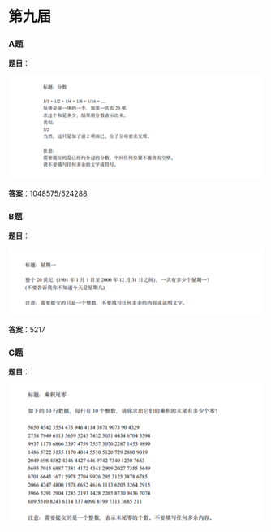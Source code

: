 # 第九届

### A题

**题目**：

![image-20210412111704216](.md\image-20210412111704216.png)

**答案**：1048575/524288



### B题

**题目**：

![image-20210412111936893](.md\image-20210412111936893.png)

**答案**：5217



### C题

**题目**：

![image-20210412112139074](.md\image-20210412112139074.png)